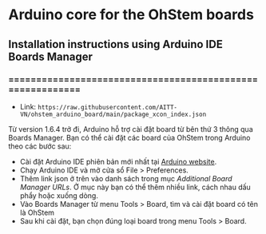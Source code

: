 # Arduino core for the OhStem boards
## Installation instructions using Arduino IDE Boards Manager
### ==========================================================

- Link: `https://raw.githubusercontent.com/AITT-VN/ohstem_arduino_board/main/package_xcon_index.json`

Từ version 1.6.4 trở đi, Arduino hỗ trợ cài đặt board từ bên thứ 3 thông qua Boards Manager. Bạn có thể cài đặt các board của OhStem trong Arduino theo các bước sau:

- Cài đặt Arduino IDE phiên bản mới nhất tại [Arduino website](http://www.arduino.cc/en/main/software).
- Chạy Arduino IDE và mở cửa sổ File > Preferences.
- Thêm link json ở trên vào danh sách trong mục *Additional Board Manager URLs*. Ở mục này bạn có thể thêm nhiều link, cách nhau dấu phẩy hoặc xuống dòng.
- Vào Boards Manager từ menu Tools > Board, tìm và cài đặt board có tên là OhStem
- Sau khi cài đặt, bạn chọn đúng loại board trong menu Tools > Board.
